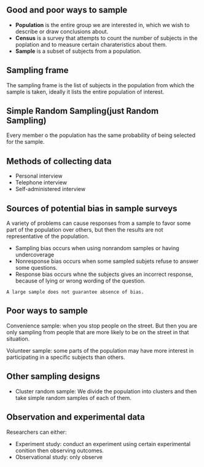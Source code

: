 ## Good and poor ways to sample

- **Population** is the entire group we are interested in, which we wish to describe or draw conclusions about.
- **Census** is a survey that attempts to count the number of subjects in the poplation and to measure certain charateristics about them.
- **Sample** is a subset of subjects from a population.


## Sampling frame

The sampling frame is the list of subjects in the population from which the sample is taken, ideally it lists the entire population of interest.


## Simple Random Sampling(just Random Sampling)

Every member o the population has the same probability of being selected for the sample.


## Methods of collecting data

- Personal interview
- Telephone interview
- Self-administered interview


## Sources of potential bias in sample surveys

A variety of problems can cause responses from a sample to favor some part of the population over others, but then the results are not representative of the population.

- Sampling bias occurs when using nonrandom samples or having undercoverage
- Nonresponse bias occurs when some sampled subjets refuse to answer some questions.
- Response bias occurs whne the subjects gives an incorrect response, because of lying or wrong wording of the question.


```ad-warning
A large sample does not guarantee absence of bias.
```


## Poor ways to sample

Convenience sample: when you stop people on the street. But then you are only sampling from people that are more likely to be on the street in that situation.

Volunteer sample: some parts of the population may have more interest in participating in a specific subjects than others.


## Other sampling designs

- Cluster random sample: We divide the population into clusters and then take simple random samples of each of them.


## Observation and experimental data

Researchers can either:
- Experiment study: conduct an experiment using certain experimental conition then observing outcomes.
- Observational study: only observe 